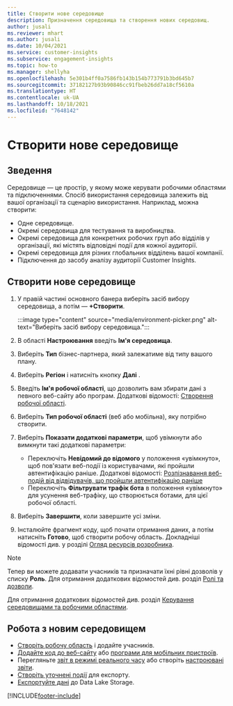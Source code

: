 ```yaml
---
title: Створити нове середовище
description: Призначення середовища та створення нових середовищ.
author: jusali
ms.reviewer: mhart
ms.author: jusali
ms.date: 10/04/2021
ms.service: customer-insights
ms.subservice: engagement-insights
ms.topic: how-to
ms.manager: shellyha
ms.openlocfilehash: 5e301b4ff0a7586fb143b154b773791b3bd645b7
ms.sourcegitcommit: 37182127b93b90846cc91fbeb26dd7a18cf5610a
ms.translationtype: HT
ms.contentlocale: uk-UA
ms.lasthandoff: 10/18/2021
ms.locfileid: "7648142"
---
```

# <a name="create-a-new-environment"></a>Створити нове середовище 

## <a name="overview"></a>Зведення

Середовище — це простір, у якому може керувати робочими областями та підключеннями. Спосіб використання середовища залежить від вашої організації та сценарію використання. Наприклад, можна створити:

- Одне середовище.
- Окремі середовища для тестування та виробництва.
- Окремі середовища для конкретних робочих груп або відділів у організації, які містять відповідні події для кожної аудиторії.
- Окремі середовища для різних глобальних відділень вашої компанії.
- Підключення до засобу аналізу аудиторії Customer Insights.

## <a name="create-a-new-environment"></a>Створити нове середовище

1. У правій частині основного банера виберіть засіб вибору середовища, а потім — **+Створити**.

   :::image type="content" source="media/environment-picker.png" alt-text="Виберіть засіб вибору середовища.":::

1. В області **Настроювання** введіть **Ім'я середовища**.

1. Виберіть **Тип** бізнес-партнера, який залежатиме від типу вашого плану.

1. Виберіть **Регіон** і натисніть кнопку **Далі** . 

1. Введіть **Ім'я робочої області**, що дозволить вам збирати дані з певного веб-сайту або програм. Додаткові відомості: [Створення робочої області](create-workspace.md).

1. Виберіть **Тип робочої області** (веб або мобільна), яку потрібно створити. 

1. Виберіть **Показати додаткові параметри**, щоб увімкнути або вимкнути такі додаткові параметри:

   - Переключіть **Невідомий до відомого** у положення «увімкнуто», щоб пов'язати веб-події із користувачами, які пройшли автентифікацію раніше. Додаткові відомості: [Розпізнавання веб-подій від відвідувачів, що пройшли автентифікацію раніше](unknown-to-known.md)
   - Переключіть **Фільтрувати трафік бота** в положення «увімкнуто» для усунення веб-трафіку, що створюється ботами, для цієї робочої області. 

1. Виберіть **Завершити**, коли завершите усі зміни. 

1. Інсталюйте фрагмент коду, щоб почати отримання даних, а потім натисніть **Готово**, щоб створити робочу область. Докладніші відомості див. у розділі [Огляд ресурсів розробника](developer-resources.md).

> [!NOTE]
> Тепер ви можете додавати учасників та призначати їхні рівні дозволів у списку **Роль**. Для отримання додаткових відомостей див. розділ [Ролі та дозволи](user-roles.md). 

Для отримання додаткових відомостей див. розділ [Керування середовищами та робочими областями](manage-environments-workspaces.md).

## <a name="work-with-your-new-environment"></a>Робота з новим середовищем

- [Створіть робочу область](../engagement-insights/create-workspace.md) і додайте учасників.
- [Додайте код до веб-сайту](../engagement-insights/instrument-website.md) або [програми для мобільних пристроїв](../engagement-insights/developer-resources.md#capture-events-from-mobile-apps).
- Перегляньте [звіт в режимі реального часу](../engagement-insights/view-reports.md) або створіть [настроювані звіти](../engagement-insights/custom-reports.md).
- [Створіть уточнені події](../engagement-insights/refined-events.md) для експорту.
- [Експортуйте дані](../engagement-insights/export-events.md) до Data Lake Storage.

[!INCLUDE[footer-include](../includes/footer-banner.md)]
